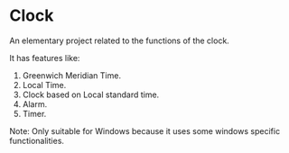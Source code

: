 # Clock
An elementary project related to the functions of the clock.

It has features like:
1. Greenwich Meridian Time.
2. Local Time.
3. Clock based on Local standard time.
4. Alarm.
5. Timer.

Note: Only suitable for Windows because it uses some windows specific functionalities.
